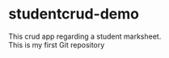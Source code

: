 # studentcrud-demo
This crud app regarding a student marksheet.
<br>
This is my first Git repository
